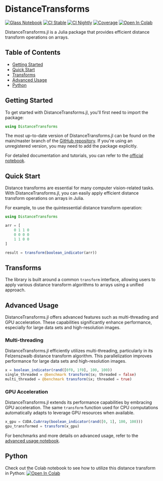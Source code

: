# DistanceTransforms

[![Glass Notebook](https://img.shields.io/badge/Docs-Glass%20Notebook-aquamarine.svg)](https://glassnotebook.io/r/DxnIPJnIqpEqiQnJgqiBP/index.jl)
[![CI Stable](https://github.com/Dale-Black/DistanceTransforms.jl/actions/workflows/CI.yml/badge.svg?branch=master)](https://github.com/Dale-Black/DistanceTransforms.jl/actions/workflows/CI.yml)
[![CI Nightly](https://github.com/Dale-Black/DistanceTransforms.jl/actions/workflows/Nightly.yml/badge.svg?branch=master)](https://github.com/Dale-Black/DistanceTransforms.jl/actions/workflows/Nightly.yml)
[![Coverage](https://codecov.io/gh/Dale-Black/DistanceTransforms.jl/branch/master/graph/badge.svg)](https://codecov.io/gh/Dale-Black/DistanceTransforms.jl)
[![Open In Colab](https://colab.research.google.com/assets/colab-badge.svg)](https://colab.research.google.com/drive/1moYjSiGEA4GoYD_8BeSw69fBPv2MtROZ?usp=sharing)

DistanceTransforms.jl is a Julia package that provides efficient distance transform operations on arrays.

## Table of Contents

- [Getting Started](#getting-started)
- [Quick Start](#quick-start)
- [Transforms](#transforms)
- [Advanced Usage](#advanced-usage)
- [Python](#python)

## Getting Started

To get started with DistanceTransforms.jl, you'll first need to import the package:

```julia
using DistanceTransforms
```

The most up-to-date version of DistanceTransforms.jl can be found on the main/master branch of the [GitHub repository](https://github.com/Dale-Black/DistanceTransforms.jl). If you're using an unregistered version, you may need to add the package explicitly.

For detailed documentation and tutorials, you can refer to the [official notebook](https://glassnotebook.io/r/DxnIPJnIqpEqiQnJgqiBP/index.jl).

## Quick Start

Distance transforms are essential for many computer vision-related tasks. With DistanceTransforms.jl, you can easily apply efficient distance transform operations on arrays in Julia.

For example, to use the quintessential distance transform operation:

```julia
using DistanceTransforms

arr = [
    0 1 1 0
    0 0 0 0
    1 1 0 0
]

result = transform(boolean_indicator(arr))
```

## Transforms

The library is built around a common `transform` interface, allowing users to apply various distance transform algorithms to arrays using a unified approach.

## Advanced Usage

DistanceTransforms.jl offers advanced features such as multi-threading and GPU acceleration. These capabilities significantly enhance performance, especially for large data sets and high-resolution images.

### Multi-threading

DistanceTransforms.jl efficiently utilizes multi-threading, particularly in its Felzenszwalb distance transform algorithm. This parallelization improves performance for large data sets and high-resolution images.

```julia
x = boolean_indicator(rand([0f0, 1f0], 100, 100))
single_threaded = @benchmark transform($x; threaded = false)
multi_threaded = @benchmark transform($x; threaded = true)
```

### GPU Acceleration

DistanceTransforms.jl extends its performance capabilities by embracing GPU acceleration. The same `transform` function used for CPU computations automatically adapts to leverage GPU resources when available.

```julia
x_gpu = CUDA.CuArray(boolean_indicator(rand([0, 1], 100, 100)))
gpu_transformed = transform(x_gpu)
```

For benchmarks and more details on advanced usage, refer to the [advanced usage notebook](https://glassnotebook.io/r/DxnIPJnIqpEqiQnJgqiBP/index.jl).

## Python

Check out the Colab notebook to see how to utilize this distance transform in Python:
[![Open In Colab](https://colab.research.google.com/assets/colab-badge.svg)](https://colab.research.google.com/drive/1moYjSiGEA4GoYD_8BeSw69fBPv2MtROZ?usp=sharing)
